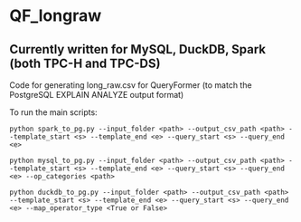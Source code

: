 # QF_longraw
## Currently written for MySQL, DuckDB, Spark (both TPC-H and TPC-DS)
Code for generating long_raw.csv for QueryFormer (to match the PostgreSQL EXPLAIN ANALYZE output format)

To run the main scripts: 

`python spark_to_pg.py --input_folder <path> --output_csv_path <path> --template_start <s> --template_end <e> --query_start <s> --query_end <e>`

`python mysql_to_pg.py --input_folder <path> --output_csv_path <path> --template_start <s> --template_end <e> --query_start <s> --query_end <e> --op_categories <path> `

`python duckdb_to_pg.py --input_folder <path> --output_csv_path <path> --template_start <s> --template_end <e> --query_start <s> --query_end <e> --map_operator_type <True or False>`
